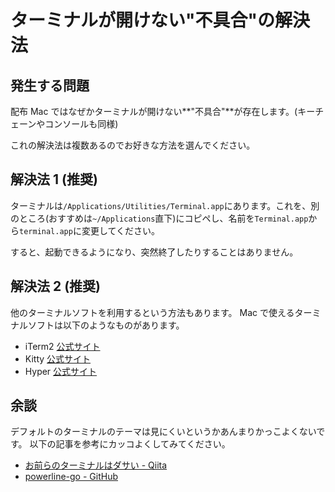 # ターミナルが開けない"不具合"の解決法

## 発生する問題

配布 Mac ではなぜかターミナルが開けない**"不具合"**が存在します。(キーチェーンやコンソールも同様)

これの解決法は複数あるのでお好きな方法を選んでください。

## 解決法 1 (推奨)

ターミナルは`/Applications/Utilities/Terminal.app`にあります。これを、別のところ(おすすめは`~/Applications`直下)にコピペし、名前を`Terminal.app`から`terminal.app`に変更してください。

すると、起動できるようになり、突然終了したりすることはありません。

## 解決法 2 (推奨)

他のターミナルソフトを利用するという方法もあります。
Mac で使えるターミナルソフトは以下のようなものがあります。

-   iTerm2 [公式サイト](https://www.iterm2.com/)
-   Kitty [公式サイト](https://sw.kovidgoyal.net/kitty/)
-   Hyper [公式サイト](https://hyper.is/)

<!-- ## 解決法 3 (非推奨) -->

## 余談

デフォルトのターミナルのテーマは見にくいというかあんまりかっこよくないです。
以下の記事を参考にカッコよくしてみてください。

-   [お前らのターミナルはダサい - Qiita](https://qiita.com/kinchiki/items/57e9391128d07819c321)
-   [powerline-go - GitHub](https://github.com/justjanne/powerline-go)
